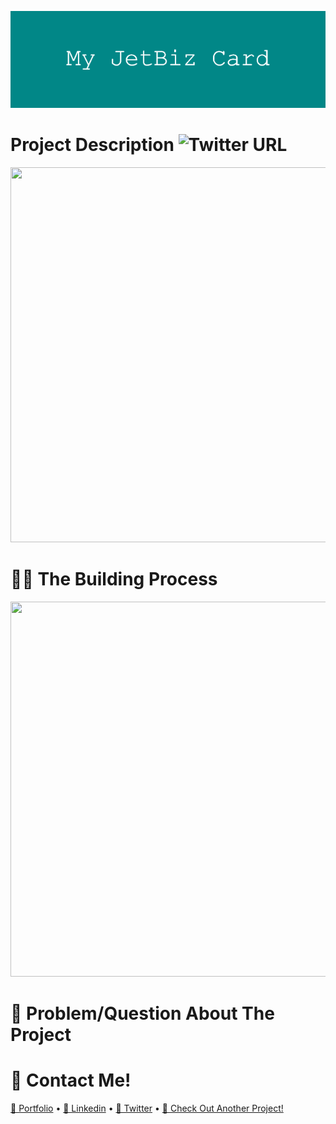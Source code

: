 ![](https://github.com/196Sebastian/jet-biz-card/blob/main/My_JetBiz_Card.png)

# Project Description ![Twitter URL](https://img.shields.io/twitter/url?style=social&url=https%3A%2F%2Ftwitter.com%2F196Sebastian)


<img src="" width="850" height="600">

# 👨‍💻 The Building Process


<img src="" width="850" height="600">

# 🔧 Problem/Question About The Project

# 🔔 Contact Me!

  [📝 Portfolio](https://sebastiancorrea.netlify.app/) • [💼 Linkedin](https://www.linkedin.com/in/sebastian-correa-b6858b177/) • [🐤 Twitter](https://twitter.com/196Sebastian) • [📱 Check Out Another Project!](https://github.com/196Sebastian/jet-biz-card)
  

